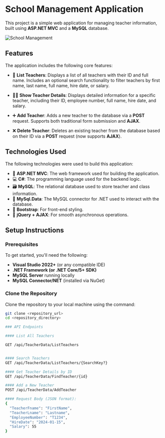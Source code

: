 # School Management Application

This project is a simple web application for managing teacher information, built using **ASP.NET MVC** and a **MySQL** database.

![School Management](https://img.icons8.com/external-flat-juicy-fish/50/000000/external-school-education-flat-flat-juicy-fish.png)

## Features

The application includes the following core features:

- 📜 **List Teachers**: Displays a list of all teachers with their ID and full name. Includes an optional search functionality to filter teachers by first name, last name, full name, hire date, or salary.
  
- 🧑‍🏫 **Show Teacher Details**: Displays detailed information for a specific teacher, including their ID, employee number, full name, hire date, and salary.
  
- ➕ **Add Teacher**: Adds a new teacher to the database via a **POST** request. Supports both traditional form submission and **AJAX**.
  
- ❌ **Delete Teacher**: Deletes an existing teacher from the database based on their ID via a **POST** request (now supports **AJAX**).

## Technologies Used

The following technologies were used to build this application:

- 🚀 **ASP.NET MVC**: The web framework used for building the application.
- 💻 **C#**: The programming language used for the backend logic.
- 🗃️ **MySQL**: The relational database used to store teacher and class information.
- 🔗 **MySql.Data**: The MySQL connector for .NET used to interact with the database.
- 🎨 **Bootstrap**: For front-end styling.
- 📱 **jQuery + AJAX**: For smooth asynchronous operations.

## Setup Instructions

### Prerequisites

To get started, you'll need the following:

- **Visual Studio 2022+** (or any compatible IDE)
- **.NET Framework (or .NET Core/5+ SDK)**
- **MySQL Server** running locally
- **MySQL Connector/NET** (installed via NuGet)

### Clone the Repository

Clone the repository to your local machine using the command:

```bash
git clone <repository_url>
cd <repository_directory>

### API Endpoints

#### List All Teachers

GET /api/TeacherData/ListTeachers


#### Search Teachers
GET /api/TeacherData/ListTeachers/{SearchKey?}

#### Get Teacher Details by ID
GET /api/TeacherData/FindTeacher/{id}

#### Add a New Teacher
POST /api/TeacherData/AddTeacher

#### Request Body (JSON format):
{
  "TeacherFname": "FirstName",
  "TeacherLname": "Lastname",
  "EmployeeNumber": "T1234",
  "HireDate": "2024-01-15",
  "Salary": 55
}











